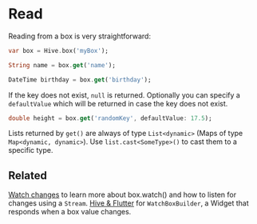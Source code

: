 # Read

Reading from a box is very straightforward:

```dart
var box = Hive.box('myBox');

String name = box.get('name');

DateTime birthday = box.get('birthday');
```

If the key does not exist, `null` is returned. Optionally you can specify a `defaultValue` which will be returned in case the key does not exist.

```dart
double height = box.get('randomKey', defaultValue: 17.5);
```

Lists returned by `get()` are always of type `List<dynamic>` \(Maps of type `Map<dynamic, dynamic>`\). Use `list.cast<SomeType>()` to cast them to a specific type.

## Related

[Watch changes](watch_changes.md) to learn more about box.watch() and how to listen for changes using a `Stream`.
[Hive & Flutter](../best-practices/hive_and_flutter.md) for `WatchBoxBuilder`, a Widget that responds when a box value changes.
